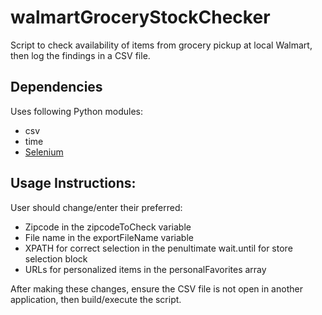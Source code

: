 # walmartGroceryStockChecker
Script to check availability of items from grocery pickup at local Walmart, then log the findings in a CSV file.

## Dependencies
Uses following Python modules:
* csv
* time
* [Selenium](https://selenium-python.readthedocs.io/index.html)

## Usage Instructions:
User should change/enter their preferred:
* Zipcode in the zipcodeToCheck variable
* File name in the exportFileName variable
* XPATH for correct selection in the penultimate wait.until for store selection block
* URLs for personalized items in the personalFavorites array

After making these changes, ensure the CSV file is not open in another application, then build/execute the script.
